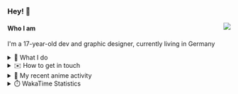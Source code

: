 ### Hey! 👋

[<img src="https://lanyard-profile-readme.vercel.app/api/228965621478588416" align="right">](https://discord.com/users/228965621478588416)

#### Who I am

I'm a 17-year-old dev and graphic designer, currently living in Germany

<details>
  <summary>💼 What I do</summary>
  
I am currently primarily working on [taiga Bot](https://taigabot.net) and [PartydoosMedia](https://partydoosmedia.com)
I helped / am helping translate [PreMiD](https://premid.app), [Flashing Lights](https://store.steampowered.com/app/605740/Flashing_Lights__Police_Firefighting_Emergency_Services_Simulator/), [Hypixel](https://hypixel.net/), [Discord Templates](https://discordtemplates.com/), [Discord Extreme List](https://discordextremelist.xyz/), [Kitsu](https://kitsu.io/), [Minecraft](https://minecraft.net/), and [taiga Bot](https://taigabot.net) to the German language
</details>

<details>
  <summary>✉️ How to get in touch</summary>
  
> Sorted by how quickly you can expect a reply
- [Hit me up on Discord](https://discord.com/users/228965621478588416)
- [Hit me up on Twitter](https://twitter.com/cruggdev)
- [Send me a mail](mailto:me@crg.sh)
</details>


<details>
  <summary>🌸 My recent anime activity</summary>
  
<!-- ANILIST_ACTIVITY:start -->

-   📺 Completed [Scott Pilgrim Takes Off](https://anilist.co/anime/170206) (16:43, 30 November 2023)
-   📺 Watched episode 6 - 7 of [Scott Pilgrim Takes Off](https://anilist.co/anime/170206) (22:31, 23 November 2023)
-   📺 Watched episode 2 - 5 of [Scott Pilgrim Takes Off](https://anilist.co/anime/170206) (21:26, 22 November 2023)
-   📺 Watched episode 1 of [Scott Pilgrim Takes Off](https://anilist.co/anime/170206) (21:24, 21 November 2023)
-   📺 Plans to watch [Himouto! Umaru-chan](https://anilist.co/anime/20987) (18:49, 17 November 2023)

<!-- ANILIST_ACTIVITY:end -->
</details>

<details>
  <summary>⏱️ WakaTime Statistics</summary>

<!--START_SECTION:waka-->

```txt
From: 02 December 2023 - To: 09 December 2023

Svelte       4 hrs 11 mins   █████████▒░░░░░░░░░░░░░░░   37.28 %
TypeScript   1 hr 1 min      ██▒░░░░░░░░░░░░░░░░░░░░░░   09.08 %
PHP          56 mins         ██░░░░░░░░░░░░░░░░░░░░░░░   08.40 %
JSON         56 mins         ██░░░░░░░░░░░░░░░░░░░░░░░   08.32 %
Less         52 mins         ██░░░░░░░░░░░░░░░░░░░░░░░   07.73 %
```

<!--END_SECTION:waka-->
</details>
